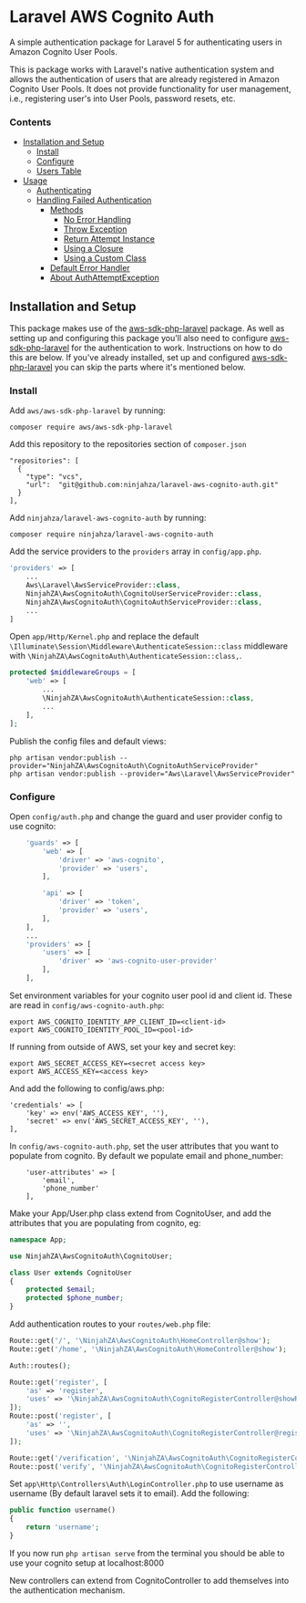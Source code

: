 # Laravel AWS Cognito Auth

A simple authentication package for Laravel 5 for authenticating users in Amazon Cognito User Pools.

This is package works with Laravel's native authentication system and allows the authentication of users that are already registered in Amazon Cognito User Pools. It does not provide functionality for user management, i.e., registering user's into User Pools, password resets, etc.


### Contents

- [Installation and Setup](#installation-and-setup)
    - [Install](#install)
    - [Configure](#configure)
    - [Users Table](#users-table)
- [Usage](#usage)
    - [Authenticating](#authenticating)
    - [Handling Failed Authentication](#handling-failed-authentication)
        - [Methods](#methods)
            - [No Error Handling](#no-error-handling)
            - [Throw Exception](#throw-exception)
            - [Return Attempt Instance](#return-attempt-instance)
            - [Using a Closure](#using-a-closure)
            - [Using a Custom Class](#using-a-custom-class)
        - [Default Error Handler](#default-error-handler)
        - [About AuthAttemptException](#about-authattemptexception)

## Installation and Setup

This package makes use of the  [aws-sdk-php-laravel](https://github.com/aws/aws-sdk-php-laravel) package. As well as setting up and configuring this package you'll also need to configure [aws-sdk-php-laravel](https://github.com/aws/aws-sdk-php-laravel) for the authentication to work. Instructions on how to do this are below. If you've already installed, set up and configured [aws-sdk-php-laravel](https://github.com/aws/aws-sdk-php-laravel) you can skip the parts where it's mentioned below.

### Install

Add `aws/aws-sdk-php-laravel` by running:
```
composer require aws/aws-sdk-php-laravel
```

Add this repository to the repositories section of `composer.json`
```
"repositories": [
  {
    "type": "vcs",
    "url":  "git@github.com:ninjahza/laravel-aws-cognito-auth.git"
  }
],
```

Add `ninjahza/laravel-aws-cognito-auth` by running:

```
composer require ninjahza/laravel-aws-cognito-auth
```

Add the service providers to the `providers` array in `config/app.php`.

```php
'providers' => [
    ...
    Aws\Laravel\AwsServiceProvider::class,
    NinjahZA\AwsCognitoAuth\CognitoUserServiceProvider::class,
    NinjahZA\AwsCognitoAuth\CognitoAuthServiceProvider::class,
    ...
]
````

Open `app/Http/Kernel.php` and replace the default `\Illuminate\Session\Middleware\AuthenticateSession::class` middleware with `\NinjahZA\AwsCognitoAuth\AuthenticateSession::class,`.

```php
protected $middlewareGroups = [
    'web' => [
        ...
        \NinjahZA\AwsCognitoAuth\AuthenticateSession::class,
        ...
    ],
];
```

Publish the config files and default views:

```
php artisan vendor:publish --provider="NinjahZA\AwsCognitoAuth\CognitoAuthServiceProvider"
php artisan vendor:publish --provider="Aws\Laravel\AwsServiceProvider"
```

### Configure

Open `config/auth.php` and change the guard and user provider config to use cognito:

```php
    'guards' => [
        'web' => [
            'driver' => 'aws-cognito',
            'provider' => 'users',
        ],

        'api' => [
            'driver' => 'token',
            'provider' => 'users',
        ],
    ],
    ...
    'providers' => [
        'users' => [
            'driver' => 'aws-cognito-user-provider'
        ],
    ],
```

Set environment variables for your cognito user pool id and client id. These are read in `config/aws-cognito-auth.php`:
```
export AWS_COGNITO_IDENTITY_APP_CLIENT_ID=<client-id>
export AWS_COGNITO_IDENTITY_POOL_ID=<pool-id>
```

If running from outside of AWS, set your key and secret key:
```
export AWS_SECRET_ACCESS_KEY=<secret access key>
export AWS_ACCESS_KEY=<access key>
```
And add the following to config/aws.php:
```
'credentials' => [
    'key' => env('AWS_ACCESS_KEY', ''),
    'secret' => env('AWS_SECRET_ACCESS_KEY', ''),
],
```

In `config/aws-cognito-auth.php`, set the user attributes that you want to populate from cognito. By default we populate email and phone_number:
```
    'user-attributes' => [
        'email',
        'phone_number'
    ],
```

Make your App/User.php class extend from CognitoUser, and add the attributes that you are populating from cognito, eg:
```php
namespace App;

use NinjahZA\AwsCognitoAuth\CognitoUser;

class User extends CognitoUser
{
    protected $email;
    protected $phone_number;
}
```

Add authentication routes to your `routes/web.php` file:
```php
Route::get('/', '\NinjahZA\AwsCognitoAuth\HomeController@show');
Route::get('/home', '\NinjahZA\AwsCognitoAuth\HomeController@show');

Auth::routes();

Route::get('register', [
    'as' => 'register',
    'uses' => '\NinjahZA\AwsCognitoAuth\CognitoRegisterController@showRegistrationForm'
]);
Route::post('register', [
    'as' => '',
    'uses' => '\NinjahZA\AwsCognitoAuth\CognitoRegisterController@register'
]);

Route::get('/verification', '\NinjahZA\AwsCognitoAuth\CognitoRegisterController@verification')->name('verification');
Route::post('verify', '\NinjahZA\AwsCognitoAuth\CognitoRegisterController@verify')->name('verify');
```

Set `app\Http\Controllers\Auth\LoginController.php` to use username as username (By default laravel sets it to email). Add the following:
```php
public function username()
{
    return 'username';
}
```

If you now run `php artisan serve` from the terminal you should be able to use your cognito setup at localhost:8000

New controllers can extend from CognitoController to add themselves into the authentication mechanism.
